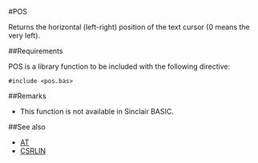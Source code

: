 #POS

Returns the horizontal (left-right) position of the text cursor (0 means the very left).

##Requirements

POS is a library function to be included with the following directive:

```
#include <pos.bas>
```


##Remarks
* This function is not available in Sinclair BASIC.

##See also

* [ AT ](at_.md)
* [ CSRLIN](csrlin_.md)


